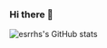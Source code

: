 ### Hi there 👋
![esrrhs's GitHub stats](https://github-readme-stats.vercel.app/api?username=esrrhs&show_icons=true)
